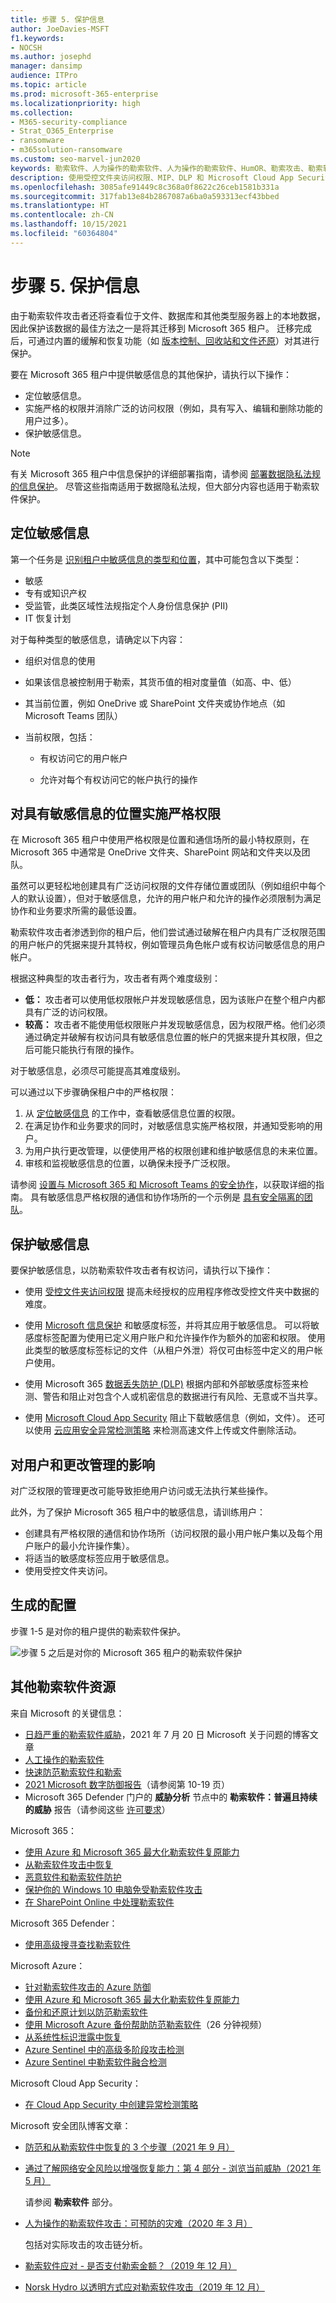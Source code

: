 ```yaml
---
title: 步骤 5. 保护信息
author: JoeDavies-MSFT
f1.keywords:
- NOCSH
ms.author: josephd
manager: dansimp
audience: ITPro
ms.topic: article
ms.prod: microsoft-365-enterprise
ms.localizationpriority: high
ms.collection:
- M365-security-compliance
- Strat_O365_Enterprise
- ransomware
- m365solution-ransomware
ms.custom: seo-marvel-jun2020
keywords: 勒索软件、人为操作的勒索软件、人为操作的勒索软件、HumOR、勒索攻击、勒索软件攻击、加密、加密病毒
description: 使用受控文件夹访问权限、MIP、DLP 和 Microsoft Cloud App Security 来保护 Microsoft 365 敏感数据。
ms.openlocfilehash: 3085afe91449c8c368a0f8622c26ceb1581b331a
ms.sourcegitcommit: 317fab13e84b2867087a6ba0a593313ecf43bbed
ms.translationtype: HT
ms.contentlocale: zh-CN
ms.lasthandoff: 10/15/2021
ms.locfileid: "60364804"
---
```

# <a name="step-5-protect-information"></a>步骤 5. 保护信息

由于勒索软件攻击者还将查看位于文件、数据库和其他类型服务器上的本地数据，因此保护该数据的最佳方法之一是将其迁移到 Microsoft 365 租户。 迁移完成后，可通过内置的缓解和恢复功能（如 [版本控制、回收站和文件还原](ransomware-protection-microsoft-365.md#ransomware-mitigation-and-recovery-capabilities-provided-with-microsoft-365)）对其进行保护。

要在 Microsoft 365 租户中提供敏感信息的其他保护，请执行以下操作：

- 定位敏感信息。
- 实施严格的权限并消除广泛的访问权限（例如，具有写入、编辑和删除功能的用户过多）。
- 保护敏感信息。

>[!Note]
>有关 Microsoft 365 租户中信息保护的详细部署指南，请参阅 [部署数据隐私法规的信息保护](information-protection-deploy.md)。 尽管这些指南适用于数据隐私法规，但大部分内容也适用于勒索软件保护。
>

## <a name="locate-your-sensitive-information"></a>定位敏感信息

第一个任务是 [识别租户中敏感信息的类型和位置](/microsoft-365/compliance/information-protection#know-your-data)，其中可能包含以下类型：

- 敏感
- 专有或知识产权
- 受监管，此类区域性法规指定个人身份信息保护 (PII)
- IT 恢复计划

对于每种类型的敏感信息，请确定以下内容：

- 组织对信息的使用
- 如果该信息被控制用于勒索，其货币值的相对度量值（如高、中、低）
- 其当前位置，例如 OneDrive 或 SharePoint 文件夹或协作地点（如 Microsoft Teams 团队）
- 当前权限，包括：

   - 有权访问它的用户帐户

   - 允许对每个有权访问它的帐户执行的操作

## <a name="implement-strict-permissions-for-locations-with-sensitive-information"></a>对具有敏感信息的位置实施严格权限

在 Microsoft 365 租户中使用严格权限是位置和通信场所的最小特权原则，在 Microsoft 365 中通常是 OneDrive 文件夹、SharePoint 网站和文件夹以及团队。 

虽然可以更轻松地创建具有广泛访问权限的文件存储位置或团队（例如组织中每个人的默认设置），但对于敏感信息，允许的用户帐户和允许的操作必须限制为满足协作和业务要求所需的最低设置。

勒索软件攻击者渗透到你的租户后，他们尝试通过破解在租户内具有广泛权限范围的用户帐户的凭据来提升其特权，例如管理员角色帐户或有权访问敏感信息的用户帐户。 

根据这种典型的攻击者行为，攻击者有两个难度级别：

- **低：** 攻击者可以使用低权限帐户并发现敏感信息，因为该账户在整个租户内都具有广泛的访问权限。
- **较高：** 攻击者不能使用低权限账户并发现敏感信息，因为权限严格。他们必须通过确定并破解有权访问具有敏感信息位置的帐户的凭据来提升其权限，但之后可能只能执行有限的操作。

对于敏感信息，必须尽可能提高其难度级别。

可以通过以下步骤确保租户中的严格权限：

1. 从 [定位敏感信息](#locate-your-sensitive-information) 的工作中，查看敏感信息位置的权限。 
2. 在满足协作和业务要求的同时，对敏感信息实施严格权限，并通知受影响的用户。
3. 为用户执行更改管理，以便使用严格的权限创建和维护敏感信息的未来位置。
4. 审核和监视敏感信息的位置，以确保未授予广泛权限。

请参阅 [设置与 Microsoft 365 和 Microsoft Teams 的安全协作](setup-secure-collaboration-with-teams.md)，以获取详细的指南。 具有敏感信息严格权限的通信和协作场所的一个示例是 [具有安全隔离的团队](/microsoft-365/solutions/secure-teams-security-isolation)。

## <a name="protect-your-sensitive-information"></a>保护敏感信息

要保护敏感信息，以防勒索软件攻击者有权访问，请执行以下操作：

- 使用 [受控文件夹访问权限](/windows/security/threat-protection/microsoft-defender-atp/controlled-folders) 提高未经授权的应用程序修改受控文件夹中数据的难度。

- 使用 [Microsoft 信息保护](/microsoft-365/compliance/information-protection) 和敏感度标签，并将其应用于敏感信息。 可以将敏感度标签配置为使用已定义用户账户和允许操作作为额外的加密和权限。 使用此类型的敏感度标签标记的文件（从租户外泄）将仅可由标签中定义的用户帐户使用。

- 使用 Microsoft 365 [数据丢失防护 (DLP)](/microsoft-365/compliance/dlp-learn-about-dlp) 根据内部和外部敏感度标签来检测、警告和阻止对包含个人或机密信息的数据进行有风险、无意或不当共享。

- 使用 [ Microsoft Cloud App Security](/cloud-app-security/what-is-cloud-app-security) 阻止下载敏感信息（例如，文件）。 还可以使用 [云应用安全异常检测策略](/cloud-app-security/anomaly-detection-policy#ransomware-activity) 来检测高速文件上传或文件删除活动。

## <a name="impact-on-users-and-change-management"></a>对用户和更改管理的影响

对广泛权限的管理更改可能导致拒绝用户访问或无法执行某些操作。

此外，为了保护 Microsoft 365 租户中的敏感信息，请训练用户：

- 创建具有严格权限的通信和协作场所（访问权限的最小用户帐户集以及每个用户账户的最小允许操作集）。 
- 将适当的敏感度标签应用于敏感信息。
- 使用受控文件夹访问。

## <a name="resulting-configuration"></a>生成的配置

步骤 1-5 是对你的租户提供的勒索软件保护。

![步骤 5 之后是对你的 Microsoft 365 租户的勒索软件保护](../media/ransomware-protection-microsoft-365/ransomware-protection-microsoft-365-architecture-step5.png)

## <a name="additional-ransomware-resources"></a>其他勒索软件资源

来自 Microsoft 的关键信息：

- [日趋严重的勒索软件威胁](https://blogs.microsoft.com/on-the-issues/2021/07/20/the-growing-threat-of-ransomware/)，2021 年 7 月 20 日 Microsoft 关于问题的博客文章
- [人工操作的勒索软件](/security/compass/human-operated-ransomware)
- [快速防范勒索软件和勒索](/security/compass/protect-against-ransomware)
- [2021 Microsoft 数字防御报告](https://www.microsoft.com/security/business/microsoft-digital-defense-report)（请参阅第 10-19 页）
- Microsoft 365 Defender 门户的 **威胁分析** 节点中的 **勒索软件：普遍且持续的威胁** 报告（请参阅这些 [许可要求](/microsoft-365/security/defender/prerequisites#licensing-requirements)）

Microsoft 365：

- [使用 Azure 和 Microsoft 365 最大化勒索软件复原能力](https://azure.microsoft.com/resources/maximize-ransomware-resiliency-with-azure-and-microsoft-365/)
- [从勒索软件攻击中恢复](/microsoft-365/security/office-365-security/recover-from-ransomware)
- [恶意软件和勒索软件防护](/compliance/assurance/assurance-malware-and-ransomware-protection)
- [保护你的 Windows 10 电脑免受勒索软件攻击](https://support.microsoft.com//windows/protect-your-pc-from-ransomware-08ed68a7-939f-726c-7e84-a72ba92c01c3)
- [在 SharePoint Online 中处理勒索软件](/sharepoint/troubleshoot/security/handling-ransomware-in-sharepoint-online)

Microsoft 365 Defender：

- [使用高级搜寻查找勒索软件](/microsoft-365/security/defender/advanced-hunting-find-ransomware)

Microsoft Azure：

- [针对勒索软件攻击的 Azure 防御](https://azure.microsoft.com/resources/azure-defenses-for-ransomware-attack/)
- [使用 Azure 和 Microsoft 365 最大化勒索软件复原能力](https://azure.microsoft.com/resources/maximize-ransomware-resiliency-with-azure-and-microsoft-365/)
- [备份和还原计划以防范勒索软件](/security/compass/backup-plan-to-protect-against-ransomware)
- [使用 Microsoft Azure 备份帮助防范勒索软件](https://www.youtube.com/watch?v=VhLOr2_1MCg)（26 分钟视频）
- [从系统性标识泄露中恢复](/azure/security/fundamentals/recover-from-identity-compromise)
- [Azure Sentinel 中的高级多阶段攻击检测](/azure/sentinel/fusion#ransomware)
- [Azure Sentinel 中勒索软件融合检测](https://techcommunity.microsoft.com/t5/azure-sentinel/what-s-new-fusion-detection-for-ransomware/ba-p/2621373)

Microsoft Cloud App Security：

-  [在 Cloud App Security 中创建异常检测策略](/cloud-app-security/anomaly-detection-policy)

Microsoft 安全团队博客文章：

- [防范和从勒索软件中恢复的 3 个步骤（2021 年 9 月）](https://www.microsoft.com/security/blog/2021/09/07/3-steps-to-prevent-and-recover-from-ransomware/)
- [通过了解网络安全风险以增强恢复能力：第 4 部分 - 浏览当前威胁（2021 年 5 月）](https://www.microsoft.com/security/blog/2021/05/26/becoming-resilient-by-understanding-cybersecurity-risks-part-4-navigating-current-threats/)

  请参阅 **勒索软件** 部分。

- [人为操作的勒索软件攻击：可预防的灾难（2020 年 3 月）](https://www.microsoft.com/security/blog/2020/03/05/human-operated-ransomware-attacks-a-preventable-disaster/)

  包括对实际攻击的攻击链分析。

- [勒索软件应对 - 是否支付勒索金额？（2019 年 12 月）](https://www.microsoft.com/security/blog/2019/12/16/ransomware-response-to-pay-or-not-to-pay/)
- [Norsk Hydro 以透明方式应对勒索软件攻击（2019 年 12 月）](https://www.microsoft.com/security/blog/2019/12/17/norsk-hydro-ransomware-attack-transparency/)

